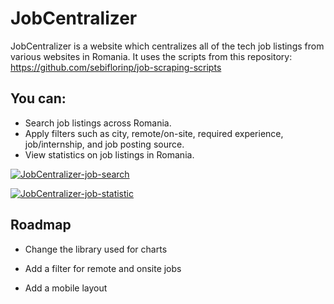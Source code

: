 
# JobCentralizer

JobCentralizer is a website which centralizes all of the tech job listings from various websites in Romania. It uses the scripts from this repository: https://github.com/sebiflorinp/job-scraping-scripts

## You can:
- Search job listings across Romania.
- Apply filters such as city, remote/on-site, required experience, job/internship, and job posting source.
- View statistics on job listings in Romania.


[![JobCentralizer-job-search](https://i.postimg.cc/fRvtXJtr/image.png)]()

[![JobCentralizer-job-statistic](https://i.postimg.cc/d0J5VgmY/image.png)]()

## Roadmap

- Change the library used for charts

- Add a filter for remote and onsite jobs

- Add a mobile layout
